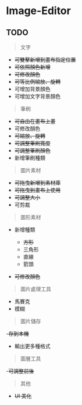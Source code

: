 # Image-Editor

## TODO

> 文字

- ~~可雙擊新增到畫布指定位置~~
- ~~可依照顏色新增~~
- ~~可修改顏色~~
- ~~可等比例縮放、旋轉~~
- 可增加背景顏色
- 可增加文字背景顏色

> 筆刷

- ~~可自由在畫布上畫~~
- 可修改顏色
- ~~可縮放、旋轉~~
- ~~可調整筆刷寬度~~
- ~~可調整筆刷顏色~~
- 新增筆刷種類

> 圖片素材

- ~~可拖曳新增到素材庫~~
- ~~可拖曳到畫布上使用~~
- ~~可調整大小~~
- 可剪裁

> 圖形素材

- 新增種類

  - ~~方形~~
  - 三角形
  - 直線
  - 箭頭

- ~~可修改顏色~~

> 圖片處理工具

- 馬賽克
- 模糊

> 圖片儲存

-~~存到本機~~

- 輸出更多種格式

> 圖層工具

-~~可調整前後~~

> 其他

- ~~UI 美化~~
